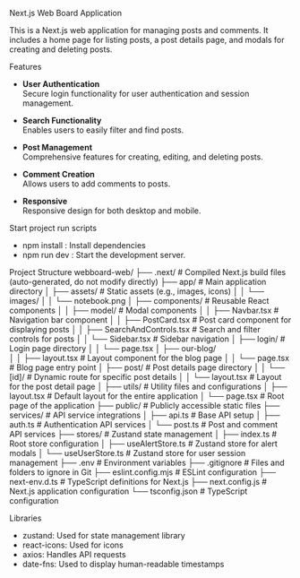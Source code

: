 Next.js Web Board Application

This is a Next.js web application for managing posts and comments. It includes a home page for listing posts, a post details page, and modals for creating and deleting posts.

Features

-   **User Authentication**  
    Secure login functionality for user authentication and session management.

-   **Search Functionality**  
    Enables users to easily filter and find posts.

-   **Post Management**  
    Comprehensive features for creating, editing, and deleting posts.

-   **Comment Creation**  
    Allows users to add comments to posts.

-   **Responsive**  
    Responsive design for both desktop and mobile.

Start project run scripts

-   npm install : Install dependencies
-   npm run dev : Start the development server.

Project Structure
webboard-web/
├── .next/ # Compiled Next.js build files (auto-generated, do not modify directly)
├── app/ # Main application directory
│ ├── assets/ # Static assets (e.g., images, icons)
│ │ └── images/
│ │ └── notebook.png
│ ├── components/ # Reusable React components
│ │ ├── model/ # Modal components
│ │ ├── Navbar.tsx # Navigation bar component
│ │ ├── PostCard.tsx # Post card component for displaying posts
│ │ ├── SearchAndControls.tsx # Search and filter controls for posts
│ │ └── Sidebar.tsx # Sidebar navigation
│ ├── login/ # Login page directory
│ │ └── page.tsx
│ ├── our-blog/  
│ │ ├── layout.tsx # Layout component for the blog page
│ │ └── page.tsx # Blog page entry point
│ ├── post/ # Post details page directory
│ │ └── [id]/ # Dynamic route for specific post details
│ │ └── layout.tsx # Layout for the post detail page
│ ├── utils/ # Utility files and configurations
│ ├── layout.tsx # Default layout for the entire application
│ └── page.tsx # Root page of the application
├── public/ # Publicly accessible static files
├── services/ # API service integrations
│ ├── api.ts # Base API setup
│ ├── auth.ts # Authentication API services
│ └── post.ts # Post and comment API services
├── stores/ # Zustand state management
│ ├── index.ts # Root store configuration
│ ├── useAlertStore.ts # Zustand store for alert modals
│ └── useUserStore.ts # Zustand store for user session management
├── .env # Environment variables
├── .gitignore # Files and folders to ignore in Git
├── eslint.config.mjs # ESLint configuration
├── next-env.d.ts # TypeScript definitions for Next.js
├── next.config.js # Next.js application configuration
└── tsconfig.json # TypeScript configuration

Libraries

-   zustand: Used for state management library
-   react-icons: Used for icons
-   axios: Handles API requests
-   date-fns: Used to display human-readable timestamps
